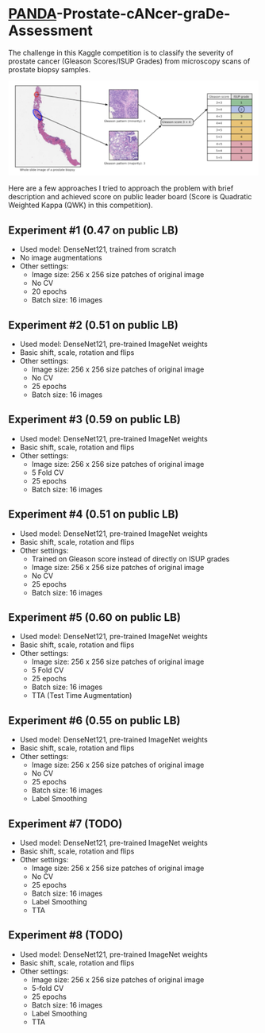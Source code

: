 # [PANDA](https://www.kaggle.com/c/prostate-cancer-grade-assessment)-Prostate-cANcer-graDe-Assessment

The challenge in this Kaggle competition is to classify the severity of prostate cancer (Gleason Scores/ISUP Grades) from microscopy scans of prostate biopsy samples. 

![Example Biopsy Sample and the grading system](./images/desc.png)

Here are a few approaches I tried to approach the problem with brief description and achieved score on public leader board (Score is Quadratic Weighted Kappa (QWK) in this competition).


## Experiment #1 (0.47 on public LB)
- Used model: DenseNet121, trained from scratch
- No image augmentations
- Other settings:
  - Image size: 256 x 256 size patches of original image
  - No CV
  - 20 epochs
  - Batch size: 16 images

## Experiment #2 (0.51 on public LB)
- Used model: DenseNet121, pre-trained ImageNet weights
- Basic shift, scale, rotation and flips
- Other settings:
  - Image size: 256 x 256 size patches of original image
  - No CV
  - 25 epochs
  - Batch size: 16 images

## Experiment #3 (0.59 on public LB)
- Used model: DenseNet121, pre-trained ImageNet weights
- Basic shift, scale, rotation and flips
- Other settings:
  - Image size: 256 x 256 size patches of original image
  - 5 Fold CV
  - 25 epochs
  - Batch size: 16 images

## Experiment #4 (0.51 on public LB)
- Used model: DenseNet121, pre-trained ImageNet weights
- Basic shift, scale, rotation and flips
- Other settings:
  - Trained on Gleason score instead of directly on ISUP grades
  - Image size: 256 x 256 size patches of original image
  - No CV
  - 25 epochs
  - Batch size: 16 images
  
## Experiment #5 (0.60 on public LB)
- Used model: DenseNet121, pre-trained ImageNet weights
- Basic shift, scale, rotation and flips
- Other settings:
  - Image size: 256 x 256 size patches of original image
  - 5 Fold CV
  - 25 epochs
  - Batch size: 16 images
  - TTA (Test Time Augmentation)

## Experiment #6 (0.55 on public LB)
- Used model: DenseNet121, pre-trained ImageNet weights
- Basic shift, scale, rotation and flips
- Other settings:
  - Image size: 256 x 256 size patches of original image
  - No CV
  - 25 epochs
  - Batch size: 16 images
  - Label Smoothing
  
## Experiment #7 (TODO)
- Used model: DenseNet121, pre-trained ImageNet weights
- Basic shift, scale, rotation and flips
- Other settings:
  - Image size: 256 x 256 size patches of original image
  - No CV
  - 25 epochs
  - Batch size: 16 images
  - Label Smoothing
  - TTA
  
## Experiment #8 (TODO)
- Used model: DenseNet121, pre-trained ImageNet weights
- Basic shift, scale, rotation and flips
- Other settings:
  - Image size: 256 x 256 size patches of original image
  - 5-fold CV
  - 25 epochs
  - Batch size: 16 images
  - Label Smoothing
  - TTA
 
